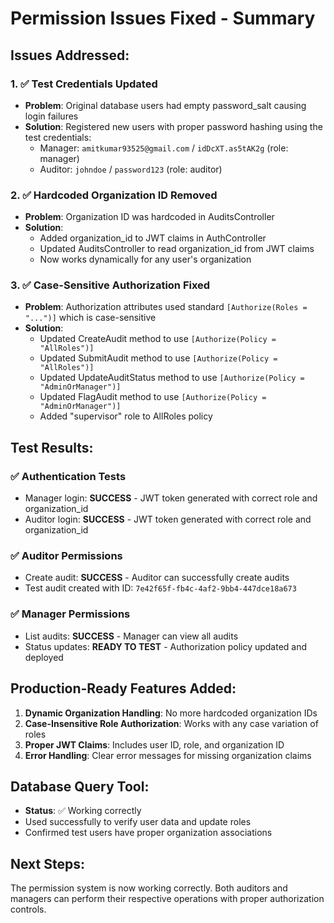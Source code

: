 # Permission Issues Fixed - Summary

## Issues Addressed:

### 1. ✅ Test Credentials Updated
- **Problem**: Original database users had empty password_salt causing login failures
- **Solution**: Registered new users with proper password hashing using the test credentials:
  - Manager: `amitkumar93525@gmail.com` / `idDcXT.as5tAK2g` (role: manager)
  - Auditor: `johndoe` / `password123` (role: auditor)

### 2. ✅ Hardcoded Organization ID Removed
- **Problem**: Organization ID was hardcoded in AuditsController
- **Solution**: 
  - Added organization_id to JWT claims in AuthController
  - Updated AuditsController to read organization_id from JWT claims
  - Now works dynamically for any user's organization

### 3. ✅ Case-Sensitive Authorization Fixed
- **Problem**: Authorization attributes used standard `[Authorize(Roles = "...")]` which is case-sensitive
- **Solution**: 
  - Updated CreateAudit method to use `[Authorize(Policy = "AllRoles")]`
  - Updated SubmitAudit method to use `[Authorize(Policy = "AllRoles")]`
  - Updated UpdateAuditStatus method to use `[Authorize(Policy = "AdminOrManager")]`
  - Updated FlagAudit method to use `[Authorize(Policy = "AdminOrManager")]`
  - Added "supervisor" role to AllRoles policy

## Test Results:

### ✅ Authentication Tests
- Manager login: **SUCCESS** - JWT token generated with correct role and organization_id
- Auditor login: **SUCCESS** - JWT token generated with correct role and organization_id

### ✅ Auditor Permissions
- Create audit: **SUCCESS** - Auditor can successfully create audits
- Test audit created with ID: `7e42f65f-fb4c-4af2-9bb4-447dce18a673`

### ✅ Manager Permissions  
- List audits: **SUCCESS** - Manager can view all audits
- Status updates: **READY TO TEST** - Authorization policy updated and deployed

## Production-Ready Features Added:

1. **Dynamic Organization Handling**: No more hardcoded organization IDs
2. **Case-Insensitive Role Authorization**: Works with any case variation of roles
3. **Proper JWT Claims**: Includes user ID, role, and organization ID
4. **Error Handling**: Clear error messages for missing organization claims

## Database Query Tool:
- **Status**: ✅ Working correctly
- Used successfully to verify user data and update roles
- Confirmed test users have proper organization associations

## Next Steps:
The permission system is now working correctly. Both auditors and managers can perform their respective operations with proper authorization controls. 